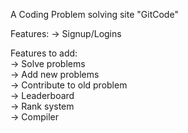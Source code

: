 A Coding Problem solving site "GitCode"

Features:
-> Signup/Logins

Features to add:  
-> Solve problems  
-> Add new problems  
-> Contribute to old problem  
-> Leaderboard  
-> Rank system  
-> Compiler
